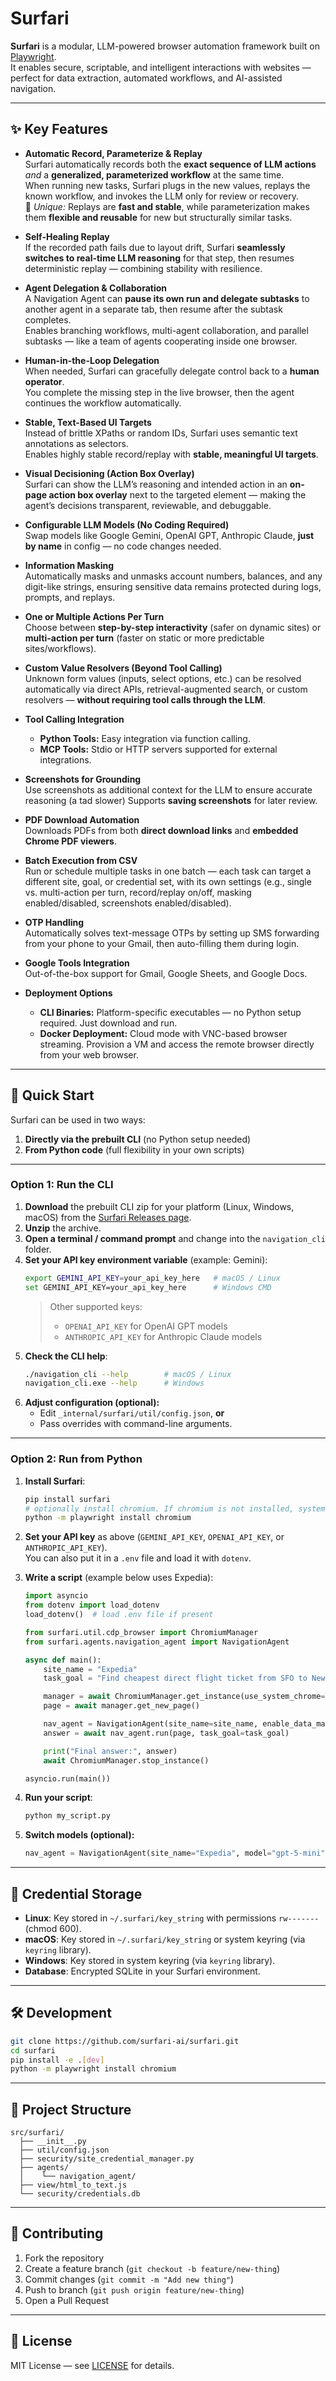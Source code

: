 # Surfari

**Surfari** is a modular, LLM-powered browser automation framework built on [Playwright](https://playwright.dev/).  
It enables secure, scriptable, and intelligent interactions with websites — perfect for data extraction, automated workflows, and AI-assisted navigation.

---

## ✨ Key Features

- **Automatic Record, Parameterize & Replay**  
  Surfari automatically records both the **exact sequence of LLM actions** *and* a **generalized, parameterized workflow** at the same time.  
  When running new tasks, Surfari plugs in the new values, replays the known workflow, and invokes the LLM only for review or recovery.  
  🔑 *Unique:* Replays are **fast and stable**, while parameterization makes them **flexible and reusable** for new but structurally similar tasks.

- **Self-Healing Replay**  
  If the recorded path fails due to layout drift, Surfari **seamlessly switches to real-time LLM reasoning** for that step, then resumes deterministic replay — combining stability with resilience.

- **Agent Delegation & Collaboration**  
  A Navigation Agent can **pause its own run and delegate subtasks** to another agent in a separate tab, then resume after the subtask completes.  
  Enables branching workflows, multi-agent collaboration, and parallel subtasks — like a team of agents cooperating inside one browser.

- **Human-in-the-Loop Delegation**  
  When needed, Surfari can gracefully delegate control back to a **human operator**.  
  You complete the missing step in the live browser, then the agent continues the workflow automatically.

- **Stable, Text-Based UI Targets**  
  Instead of brittle XPaths or random IDs, Surfari uses semantic text annotations as selectors.  
  Enables highly stable record/replay with **stable, meaningful UI targets**.

- **Visual Decisioning (Action Box Overlay)**  
  Surfari can show the LLM’s reasoning and intended action in an **on-page action box overlay** next to the targeted element — making the agent’s decisions transparent, reviewable, and debuggable.

- **Configurable LLM Models (No Coding Required)**  
  Swap models like Google Gemini, OpenAI GPT, Anthropic Claude, **just by name** in config — no code changes needed.

- **Information Masking**  
  Automatically masks and unmasks account numbers, balances, and any digit-like strings, ensuring sensitive data remains protected during logs, prompts, and replays.

- **One or Multiple Actions Per Turn**  
  Choose between **step-by-step interactivity** (safer on dynamic sites) or **multi-action per turn** (faster on static or more predictable sites/workflows).

- **Custom Value Resolvers (Beyond Tool Calling)**  
  Unknown form values (inputs, select options, etc.) can be resolved automatically via direct APIs, retrieval-augmented search, or custom resolvers — **without requiring tool calls through the LLM**.

- **Tool Calling Integration**  
  - **Python Tools:** Easy integration via function calling.  
  - **MCP Tools:** Stdio or HTTP servers supported for external integrations.

- **Screenshots for Grounding**  
  Use screenshots as additional context for the LLM to ensure accurate reasoning (a tad slower)
  Supports **saving screenshots** for later review.

- **PDF Download Automation**  
  Downloads PDFs from both **direct download links** and **embedded Chrome PDF viewers**.

- **Batch Execution from CSV**  
  Run or schedule multiple tasks in one batch — each task can target a different site, goal, or credential set, with its own settings (e.g., single vs. multi-action per turn, record/replay on/off, masking enabled/disabled, screenshots enabled/disabled).

- **OTP Handling**  
  Automatically solves text-message OTPs by setting up SMS forwarding from your phone to your Gmail, then auto-filling them during login.

- **Google Tools Integration**  
  Out-of-the-box support for Gmail, Google Sheets, and Google Docs.

- **Deployment Options**  
  - **CLI Binaries:** Platform-specific executables — no Python setup required. Just download and run.  
  - **Docker Deployment:** Cloud mode with VNC-based browser streaming. Provision a VM and access the remote browser directly from your web browser.  

---

## 🚀 Quick Start

Surfari can be used in two ways:  
1. **Directly via the prebuilt CLI** (no Python setup needed)  
2. **From Python code** (full flexibility in your own scripts)  

---

### Option 1: Run the CLI

1. **Download** the prebuilt CLI zip for your platform (Linux, Windows, macOS) from the [Surfari Releases page](https://github.com/surfari-ai/surfari/releases).  
2. **Unzip** the archive.  
3. **Open a terminal / command prompt** and change into the `navigation_cli` folder.  
4. **Set your API key environment variable** (example: Gemini):  
   ```bash
   export GEMINI_API_KEY=your_api_key_here   # macOS / Linux
   set GEMINI_API_KEY=your_api_key_here      # Windows CMD
   ```  
   > Other supported keys:  
   > - `OPENAI_API_KEY` for OpenAI GPT models  
   > - `ANTHROPIC_API_KEY` for Anthropic Claude models  
5. **Check the CLI help**:  
   ```bash
   ./navigation_cli --help        # macOS / Linux
   navigation_cli.exe --help      # Windows
   ```  
6. **Adjust configuration (optional):**  
   - Edit `_internal/surfari/util/config.json`, **or**  
   - Pass overrides with command-line arguments.  

---

### Option 2: Run from Python

1. **Install Surfari**:  
   ```bash
   pip install surfari
   # optionally install chromium. If chromium is not installed, system Chrome browser will be used.
   python -m playwright install chromium
   ```

2. **Set your API key** as above (`GEMINI_API_KEY`, `OPENAI_API_KEY`, or `ANTHROPIC_API_KEY`).  
   You can also put it in a `.env` file and load it with `dotenv`.  

3. **Write a script** (example below uses Expedia):  
   ```python
   import asyncio
   from dotenv import load_dotenv
   load_dotenv()  # load .env file if present

   from surfari.util.cdp_browser import ChromiumManager
   from surfari.agents.navigation_agent import NavigationAgent

   async def main():
       site_name = "Expedia"
       task_goal = "Find cheapest direct flight ticket from SFO to New York leaving on first week of Nov 2025, returning 10 days later"

       manager = await ChromiumManager.get_instance(use_system_chrome=True)
       page = await manager.get_new_page()

       nav_agent = NavigationAgent(site_name=site_name, enable_data_masking=False)
       answer = await nav_agent.run(page, task_goal=task_goal)

       print("Final answer:", answer)
       await ChromiumManager.stop_instance()

   asyncio.run(main())
   ```

4. **Run your script**:  
   ```bash
   python my_script.py
   ```

5. **Switch models (optional):**  
   ```python
   nav_agent = NavigationAgent(site_name="Expedia", model="gpt-5-mini")  # uses OPENAI_API_KEY

---

## 🔐 Credential Storage

- **Linux**: Key stored in `~/.surfari/key_string` with permissions `rw-------` (chmod 600).  
- **macOS**: Key stored in `~/.surfari/key_string` or system keyring (via `keyring` library).  
- **Windows**: Key stored in system keyring (via `keyring` library).  
- **Database**: Encrypted SQLite in your Surfari environment.

---

## 🛠 Development

```bash
git clone https://github.com/surfari-ai/surfari.git
cd surfari
pip install -e .[dev]
python -m playwright install chromium
```

---

## 📂 Project Structure

```
src/surfari/
  ├── __init__.py
  ├── util/config.json
  ├── security/site_credential_manager.py
  ├── agents/
  │    └── navigation_agent/
  ├── view/html_to_text.js
  └── security/credentials.db
```

---

## 🤝 Contributing

1. Fork the repository
2. Create a feature branch (`git checkout -b feature/new-thing`)
3. Commit changes (`git commit -m "Add new thing"`)
4. Push to branch (`git push origin feature/new-thing`)
5. Open a Pull Request

---

## 📜 License

MIT License — see [LICENSE](LICENSE) for details.
